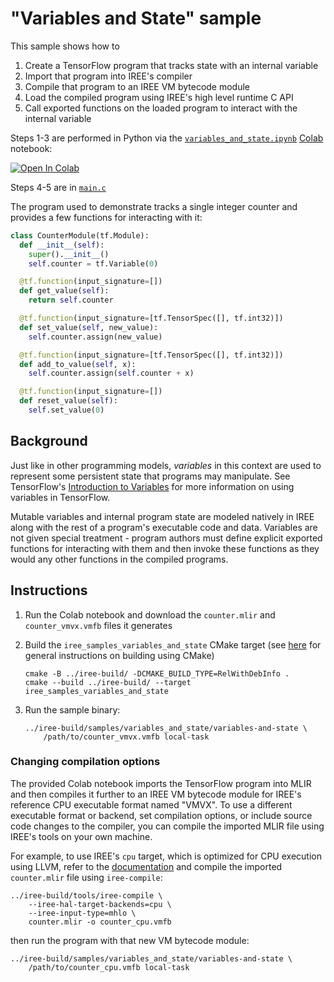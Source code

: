# "Variables and State" sample

This sample shows how to

1. Create a TensorFlow program that tracks state with an internal variable
2. Import that program into IREE's compiler
3. Compile that program to an IREE VM bytecode module
4. Load the compiled program using IREE's high level runtime C API
5. Call exported functions on the loaded program to interact with the internal
   variable

Steps 1-3 are performed in Python via the
[`variables_and_state.ipynb`](./variables_and_state.ipynb)
[Colab](https://research.google.com/colaboratory/) notebook:

[![Open In Colab](https://colab.research.google.com/assets/colab-badge.svg)](https://colab.research.google.com/github/google/iree/blob/main/samples/variables_and_state/variables_and_state.ipynb)

Steps 4-5 are in [`main.c`](./main.c)

The program used to demonstrate tracks a single integer counter and provides
a few functions for interacting with it:

```python
class CounterModule(tf.Module):
  def __init__(self):
    super().__init__()
    self.counter = tf.Variable(0)

  @tf.function(input_signature=[])
  def get_value(self):
    return self.counter

  @tf.function(input_signature=[tf.TensorSpec([], tf.int32)])
  def set_value(self, new_value):
    self.counter.assign(new_value)

  @tf.function(input_signature=[tf.TensorSpec([], tf.int32)])
  def add_to_value(self, x):
    self.counter.assign(self.counter + x)

  @tf.function(input_signature=[])
  def reset_value(self):
    self.set_value(0)
```

## Background

Just like in other programming models, _variables_ in this context are used to
represent some persistent state that programs may manipulate. See TensorFlow's
[Introduction to Variables](https://www.tensorflow.org/guide/variable) for
more information on using variables in TensorFlow.

Mutable variables and internal program state are modeled natively in IREE along
with the rest of a program's executable code and data. Variables are not given
special treatment - program authors must define explicit exported functions for
interacting with them and then invoke these functions as they would any other
functions in the compiled programs.

## Instructions

1. Run the Colab notebook and download the `counter.mlir` and
   `counter_vmvx.vmfb` files it generates

2. Build the `iree_samples_variables_and_state` CMake target (see
    [here](https://google.github.io/iree/building-from-source/getting-started/)
    for general instructions on building using CMake)

    ```
    cmake -B ../iree-build/ -DCMAKE_BUILD_TYPE=RelWithDebInfo .
    cmake --build ../iree-build/ --target iree_samples_variables_and_state
    ```

3. Run the sample binary:

   ```
   ../iree-build/samples/variables_and_state/variables-and-state \
       /path/to/counter_vmvx.vmfb local-task
   ```

### Changing compilation options

The provided Colab notebook imports the TensorFlow program into MLIR and then
compiles it further to an IREE VM bytecode module for IREE's reference CPU
executable format named "VMVX". To use a different executable format or backend,
set compilation options, or include source code changes to the compiler, you can
compile the imported MLIR file using IREE's tools on your own machine.

For example, to use IREE's `cpu` target, which is optimized for CPU execution
using LLVM, refer to the
[documentation](https://google.github.io/iree/deployment-configurations/cpu-dylib/)
and compile the imported `counter.mlir` file using `iree-compile`:

```
../iree-build/tools/iree-compile \
    --iree-hal-target-backends=cpu \
    --iree-input-type=mhlo \
    counter.mlir -o counter_cpu.vmfb
```

then run the program with that new VM bytecode module:

```
../iree-build/samples/variables_and_state/variables-and-state \
    /path/to/counter_cpu.vmfb local-task
```
